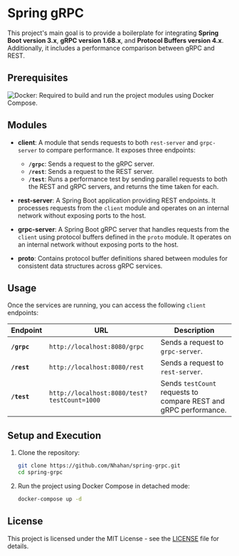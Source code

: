 # Spring gRPC

This project's main goal is to provide a boilerplate for integrating **Spring Boot version 3.x**, **gRPC version 1.68.x**, and **Protocol Buffers version 4.x**. Additionally, it includes a performance comparison between gRPC and REST.

## Prerequisites

![Docker](https://img.shields.io/badge/docker-%230db7ed.svg?style=for-the-badge&logo=docker&logoColor=white): Required to build and run the project modules using Docker Compose.

## Modules

- **client**: A module that sends requests to both `rest-server` and `grpc-server` to compare performance. It exposes three endpoints:
    - **`/grpc`**: Sends a request to the gRPC server.
    - **`/rest`**: Sends a request to the REST server.
    - **`/test`**: Runs a performance test by sending parallel requests to both the REST and gRPC servers, and returns the time taken for each.

- **rest-server**: A Spring Boot application providing REST endpoints. It processes requests from the `client` module and operates on an internal network without exposing ports to the host.

- **grpc-server**: A Spring Boot gRPC server that handles requests from the `client` using protocol buffers defined in the `proto` module. It operates on an internal network without exposing ports to the host.

- **proto**: Contains protocol buffer definitions shared between modules for consistent data structures across gRPC services.

## Usage

Once the services are running, you can access the following `client` endpoints:

| Endpoint              | URL                                      | Description                                             |
|-----------------------|------------------------------------------|---------------------------------------------------------|
| **`/grpc`**           | `http://localhost:8080/grpc`            | Sends a request to `grpc-server`.                       |
| **`/rest`**           | `http://localhost:8080/rest`            | Sends a request to `rest-server`.                       |
| **`/test`**           | `http://localhost:8080/test?testCount=1000` | Sends `testCount` requests to compare REST and gRPC performance. |

## Setup and Execution

1. Clone the repository:

   ```bash
   git clone https://github.com/Nhahan/spring-grpc.git
   cd spring-grpc
    ```

2. Run the project using Docker Compose in detached mode:

   ```bash
   docker-compose up -d
    ```

## License

This project is licensed under the MIT License - see the [LICENSE](./LICENSE) file for details.
